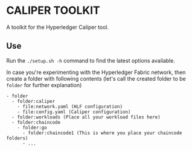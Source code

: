 # CALIPER TOOLKIT

A toolkit for the Hyperledger Caliper tool.

## Use

Run the `./setup.sh -h` command to find the latest options available.

In case you're experimenting with the Hyperledger Fabric network,
then create a folder with following contents (let's call the created
folder to be `folder` for further explanation)

```
- folder
  - folder:caliper
    - file:network.yaml (HLF configuration)
    - file:config.yaml (Caliper configuration)
  - folder:workloads (Place all your workload files here)
  - folder:chaincode
    - folder:go
      - folder:chaincode1 (This is where you place your chaincode folders)
      - ...
```
